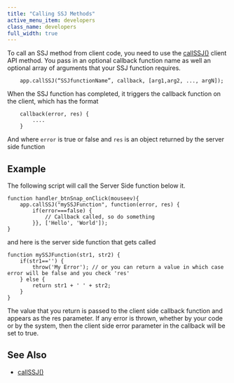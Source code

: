 ```yaml
---
title: "Calling SSJ Methods"
active_menu_item: developers
class_name: developers
full_width: true
---
```



To call an SSJ method from client code, you need to use the [callSSJ()](/developers/documentation/scripting-apis/client-api/app-functions/callservice) client API method. You pass in an optional callback function name as well an optional array of arguments that your SSJ function requires.

        app.callSSJ(“SSJfunctionName”, callback, [arg1,arg2, ..., argN]);

When the SSJ function has completed, it triggers the callback function on the client, which has the format

        callback(error, res) {
            ....
        }

And where `error` is true or false and `res` is an object returned by the server side function

## Example

The following script will call the Server Side function below it.
     
    
    
    function handler_btnSnap_onClick(mouseev){
        app.callSSJ("mySSJFunction", function(error, res) {
            if(error===false) {
                // Callback called, so do something
            }}, ['Hello', 'World']);
    }

and here is the server side function that gets called

    function mySSJFunction(str1, str2) {
        if(str1=='') {
            throw('My Error'); // or you can return a value in which case error will be false and you check 'res'
        } else {
            return str1 + ' ' + str2;
        }
    }
     
   


The value that you return is passed to the client side callback function and appears as the res parameter. If any error is thrown, whether by your code or by the system, then the client side error parameter in the callback will be set to true.

## See Also

 - [callSSJ()](/developers/documentation/scripting-apis/client-api/app-functions/callservice)
